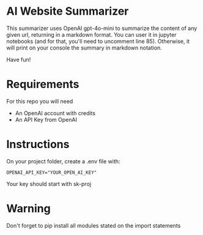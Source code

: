 # AI Website Summarizer

This summarizer uses OpenAI gpt-4o-mini to summarize the content of any given url, returning in a markdown format. You can user it in jupyter notebooks (and for that, you'll need to uncomment line 85). Otherwise, it will print on your console the summary in markdown notation. 

Have fun!

# Requirements
For this repo you will need
- An OpenAI account with credits
- An API Key from OpenAI

# Instructions
On your project folder, create a .env file with:
```
OPENAI_API_KEY="YOUR_OPEN_AI_KEY"
```
Your key should start with sk-proj

# Warning
Don't forget to pip install all modules stated on the import statements

